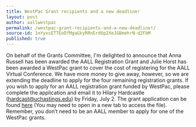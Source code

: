 ```yaml
---
title: WestPac Grant recipients and a new deadline!
layout: post
author: aallwestpac
permalink: /westpac-grant-recipients-and-a-new-deadline!/
source-id: 1nYyxsET7EoDfMgaGkyRRnErdOp2XeJGBmehrN-d2FbM
published: true
---
```

On behalf of the Grants Committee, I'm delighted to announce that Anna Russell has been awarded the  AALL Registration Grant and Julie Horst has been awarded a WestPac grant to cover the cost of registering for the AALL Virtual Conference. We have more money to give away, however, so we are extending the deadline to apply for the four remaining registration grants. If you wish to apply for an AALL registration grant funded by WestPac, please complete the application and email it to Hilary Hardcastle (hardcast@uchastings.edu) by Friday, July 2. The grant application can be found [here](https://drive.google.com/file/d/1gNIrgu0yp-un8bBk6-DUqlvF7alSD7iK/view?usp=sharing) (You may need to open in a new tab to access the file). Remember, you don’t need to be an AALL member to apply for one of the WestPac grants.    

